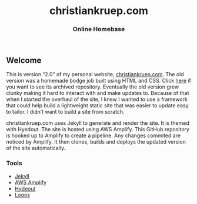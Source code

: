 <h1 align="center">christiankruep.com</h1>
<h3 align ="center">Online Homebase</h3>
<br>

## Welcome <br>

This is version “2.0” of my personal website, [christiankruep.com](christiankruep.com). The old version was a homemade bodge job built using HTML and CSS. Click [here](https://github.com/christiankruep/PersonalWebsite) if you want to see its archived repository. Eventually the old version grew clunky making it hard to interact with and make updates to. Because of that when I started the overhaul of the site, I knew I wanted to use a framework that could help build a lightweight static site that was easier to update easy to tailor. I didn’t want to build a site from scratch. 


christiankruep.com uses Jekyll to generate and render the site. It is themed with Hyedout. The site is hosted using AWS Amplify. This GitHub repository is hooked up to Amplify to create a pipeline. Any changes commited are noticed by Amplify. It then clones, builds and deploys the updated version of the site automatically. 

### Tools
* [Jekyll](https://jekyllrb.com/)
* [AWS Amplify](https://aws.amazon.com/amplify/)
* [Hydeout](https://github.com/fongandrew/hydeout)
* [Logos](https://github.com/gilbarbara/logos)